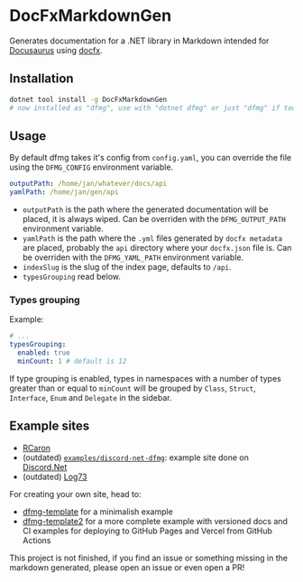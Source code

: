 # DocFxMarkdownGen

Generates documentation for a .NET library in Markdown intended for [Docusaurus](https://docusaurus.io/)
using [docfx](https://github.com/dotnet/docfx).

## Installation

```sh
dotnet tool install -g DocFxMarkdownGen
# now installed as "dfmg", use with "dotnet dfmg" or just "dfmg" if tools are in PATH
```

## Usage

By default dfmg takes it's config from `config.yaml`, you can override the file using the `DFMG_CONFIG` environment
variable.

```yaml
outputPath: /home/jan/whatever/docs/api
yamlPath: /home/jan/gen/api
```

- `outputPath` is the path where the generated documentation will be placed, it is always wiped. Can be overriden with
  the `DFMG_OUTPUT_PATH` environment variable.
- `yamlPath` is the path where the `.yml` files generated by `docfx metadata` are placed, probably the `api` directory
  where your `docfx.json` file is. Can be overriden with the `DFMG_YAML_PATH` environment variable.
- `indexSlug` is the slug of the index page, defaults to `/api`.
- `typesGrouping` read below.

### Types grouping

Example:

```yaml
# ...
typesGrouping:
  enabled: true
  minCount: 1 # default is 12
```

If type grouping is enabled, types in namespaces with a number of types greater than or equal to `minCount` will be
grouped by `Class`, `Struct`, `Interface`, `Enum` and `Delegate` in the sidebar.

## Example sites

- [RCaron](https://rcaron.jan0660.dev/api)
- (outdated) [`examples/discord-net-dfmg`](https://discord-net-dfmg.jan0660.dev/api): example site done
  on [Discord.Net](https://github.com/discord-net/Discord.Net)
- (outdated) [Log73](https://latest-log73.jan0660.dev/api)

For creating your own site, head to:

- [dfmg-template](https://github.com/Jan0660/dfmg-template) for a minimalish example
- [dfmg-template2](https://github.com/Jan0660/dfmg-template2) for a more complete example with versioned docs and CI
  examples for deploying to GitHub Pages and Vercel from GitHub Actions

This project is not finished, if you find an issue or something missing in the markdown generated, please open an issue
or even open a PR!
